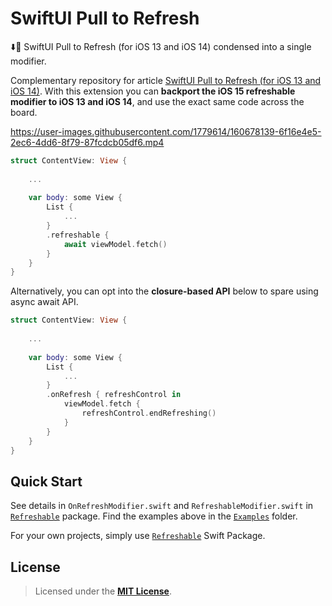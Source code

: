 # SwiftUI Pull to Refresh
⬇️🔄 SwiftUI Pull to Refresh (for iOS 13 and iOS 14) condensed into a single modifier.

Complementary repository for article [SwiftUI Pull to Refresh (for iOS 13 and iOS 14)]. With this extension you can **backport the iOS 15 refreshable modifier to iOS 13 and iOS 14**, and use the exact same code across the board.

https://user-images.githubusercontent.com/1779614/160678139-6f16e4e5-2ec6-4dd6-8f79-87fcdcb05df6.mp4

```Swift
struct ContentView: View {
    
	...
    
    var body: some View {
        List {
            ...
        }
        .refreshable {
            await viewModel.fetch()
        }
    }
}
```

Alternatively, you can opt into the **closure-based API** below to spare using async await API.

```Swift
struct ContentView: View {
    
	...
    
    var body: some View {
        List {
            ...
        }
        .onRefresh { refreshControl in
            viewModel.fetch {
                refreshControl.endRefreshing()
            }
        }
    }
}
```


## Quick Start

See details in `OnRefreshModifier.swift` and `RefreshableModifier.swift` in [`Refreshable`] package. Find the examples above in the [`Examples`] folder.

For your own projects, simply use [`Refreshable`] Swift Package.


## License

> Licensed under the [**MIT License**](https://en.wikipedia.org/wiki/MIT_License).

[SwiftUI Pull to Refresh (for iOS 13 and iOS 14)]: https://blog.eppz.eu/swiftui-pull-to-refresh/
[`Refreshable`]: https://github.com/Geri-Borbas/iOS.Package.Refreshable
[`Examples`]: SwiftUI_Pull_to_Refresh/Examples
